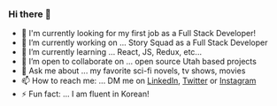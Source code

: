 ### Hi there 👋

- 🏢 I'm currently looking for my first job as a Full Stack Developer!
- 🔭 I’m currently working on ... Story Squad as a Full Stack Developer
- 🌱 I’m currently learning ... React, JS, Redux, etc...
- 👯 I’m open to collaborate on ... open source Utah based projects
- 💬 Ask me about ... my favorite sci-fi novels, tv shows, movies
- 📫 How to reach me: ... DM me on [LinkedIn](https://www.linkedin.com/in/ryanmersmann/), [Twitter](https://www.twitter.com/Ryan_Mersmann) or [Instagram](https://www.instagram.com/ryanmersmann/)
- ⚡ Fun fact: ... I am fluent in Korean!


